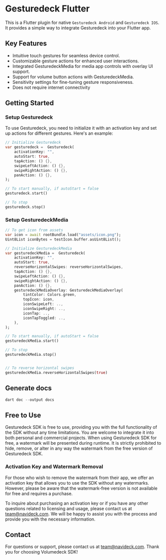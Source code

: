 # Gesturedeck Flutter

This is a Flutter plugin for native `Gesturedeck Android` and `Gesturedeck IOS`. It provides a simple way to integrate Gesturedeck into your Flutter app.

## Key Features

- Intuitive touch gestures for seamless device control.
- Customizable gesture actions for enhanced user interactions.
- Integrated GesturedeckMedia for media app controls with overlay UI support.
- Support for volume button actions with GesturedeckMedia.
- Sensitivity settings for fine-tuning gesture responsiveness.
- Does not require internet connectivity

## Getting Started

### Setup Gesturedeck

To use Gesturedeck, you need to initialize it with an activation key and set up actions for different gestures. Here's an example:

```dart
// Initialize Gesturedeck
var gesturedeck =  Gesturedeck(
    activationKey: "",
    autoStart: true,
    tapAction: () {},
    swipeLeftAction: () {},
    swipeRightAction: () {},
    panAction: () {},
);

// To start manually, if autoStart = false
gesturedeck.start()

// To stop
gesturedeck.stop()
```

### Setup GesturedeckMedia  

```dart
// To get icon from assets
var icon = await rootBundle.load("assets/icon.png");
Uint8List iconBytes = testIcon.buffer.asUint8List();

// Initialize GesturedeckMedia
var gesturedeckMedia =  Gesturedeck(
    activationKey: "",
    autoStart: true,
    reverseHorizontalSwipes: reverseHorizontalSwipes,
    tapAction: () {},
    swipeLeftAction: () {},
    swipeRightAction: () {},
    panAction: () {},
    gesturedeckMediaOverlay: GesturedeckMediaOverlay(
        tintColor: Colors.green,
        topIcon: icon, 
        iconSwipeLeft: ..,
        iconSwipeRight: ..,
        iconTap: ..,
        iconTapToggled: ..,
    ),
);

// To start manually, if autoStart = false
gesturedeckMedia.start()

// To stop
gesturedeckMedia.stop()


// To reverse horizontal swipes
gesturedeckMedia.reverseHorizontalSwipes(true)
```

## Generate docs

```dart
dart doc --output docs
```

## Free to Use
Gesturedeck SDK is free to use, providing you with the full functionality of the SDK without any time limitations. You are welcome to integrate it into both personal and commercial projects. When using Gesturedeck SDK for free, a watermark will be presented during runtime. It is strictly prohibited  to hide, remove, or alter in any way the watermark from the free version of Gesturedeck SDK.

### Activation Key and Watermark Removal
For those who wish to remove the watermark from their app, we offer an activation key that allows you to use the SDK without any watermarks. However, please be aware that the watermark-free version is not available for free and requires a purchase.

To inquire about purchasing an activation key or if you have any other questions related to licensing and usage, please contact us at team@navideck.com. We will be happy to assist you with the process and provide you with the necessary information.

## Contact

For questions or support, please contact us at team@navideck.com. Thank you for choosing Volumedeck SDK!